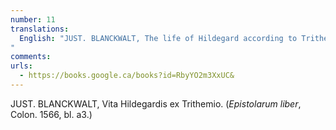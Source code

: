 ```yaml
---
number: 11
translations:
  English: "JUST. BLANCKWALT, The life of Hildegard according to Trithemius. (Book of letters, Cologne 1566, bl. a3.) [Trans. J. Bock]
"
comments:
urls:
  - https://books.google.ca/books?id=RbyYO2m3XxUC&
---
```


JUST. BLANCKWALT, Vita Hildegardis ex Trithemio. (<em>Epistolarum liber</em>, Colon. 1566, bl. a3.)
